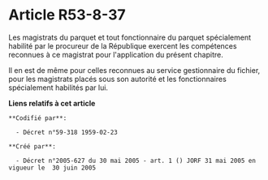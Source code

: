 # Article R53-8-37

Les magistrats du parquet et tout fonctionnaire du parquet spécialement habilité par le procureur de la République exercent
les compétences reconnues à ce magistrat pour l'application du présent chapitre.

Il en est de même pour celles reconnues au service gestionnaire du fichier, pour les magistrats placés sous son autorité et
les fonctionnaires spécialement habilités par lui.

**Liens relatifs à cet article**

	**Codifié par**:

	  - Décret n°59-318 1959-02-23

	**Créé par**:

	  - Décret n°2005-627 du 30 mai 2005 - art. 1 () JORF 31 mai 2005 en vigueur le  30 juin 2005
